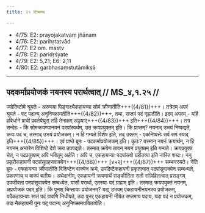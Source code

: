 ```yaml
---
title: २१ टिप्पण्यः

---
```

- 4/75: E2: prayojakatvaṃ jñānam
- 4/76: E2: parihṛtatvād
- 4/77: E2 om. mastv
- 4/78: E2: paridṛśyate
- 4/79: E2: 5,21; E6: 2,11
- 4/80: E2: garbhasaṃstutāmikṣā

____________________________________________


## पदकर्माप्रयोजकं नयनस्य परार्थत्वात् // MS_४,१.२५ //

ज्योतिष्टोमे श्रूयते - अरुणया पिङ्गाक्ष्यैकहायन्या सोमं क्रीणातीति+++({4/81})+++। तत्रेदम् अपरं श्रूयते - षट् पदान्य् अनुनिष्क्रामतीति+++({4/82})+++, तथा, सप्तमं पदं गृह्णातीति। इदम् अपरम् - यर्हि हविर्धाने प्राची प्रवर्तयेयुस् तर्हि तेनाक्षम् अञ्ज्याद्+++({4/83})+++ इति+++({4/84})+++। तत्र सन्देहः - किं सोमक्रयण्यानयनं पदपांस्वर्थम्, उत क्रयप्रयुक्तम् इति। किं प्राप्तम्? नयनाद् उभयं निष्पद्यते, क्रयः पदं च, तस्माद् उभयं प्रयोजकम्। न हि गम्यते विशेष इति, तद् उक्तम् - एकनिष्पत्तेः सर्वं समं स्याद् इति+++({4/85})+++।
एवं प्राप्ते ब्रूमः - पदकर्माप्रयोजकम् इति। कुतः? यस्मान् नयनं क्रयार्थम्, न हि नयनम् अन्तरेण विशिष्टे देशे क्रय उपपद्यते। तस्मात् क्रयेण तावन् नयनं प्रयुक्तम् इति गम्यते। क्रयप्रयुक्तं चेत्, न पदप्रयुक्तम् अपि भवितुम् अर्हति।
अपि च, एकहायन्याः पदपांसवो ग्रहीतव्या इति नास्ति शब्दः। ननु प्रकृतैकहायनी पदपांसुग्रहणवाक्येन+++({4/86})+++ [४५२]+++({4/87})+++ सम्भन्त्स्यते। नेति ब्रूमः - एकहायन्या क्रीणातीति विशिष्टेन वाक्येन क्रये, उपदिष्टैकहायनी प्रकृतत्वात् पदपांसुवाक्येन सम्बध्यते, प्रकरणाच् च वाक्यं बलीयः। अथेदानीम्, एकहायनी क्रयणार्थं सङ्कीर्तिता सती सन्निहितत्वात् प्रसङ्गम् उपजीवता पदपांसुवाक्येन सम्बध्येत, यासौ परार्था, एतस्याः पदं ग्राह्यम् इति। तस्मात् क्रयपयुक्तं नयनम्, अप्रयोजकं पदम् इति।
किं पुनश् चिन्तायाः प्रयोजनम्? यद्य् उभयम् एकहायनीनयनस्य प्रयोजकम्, यदैकहायन्याः सप्तं पदं ग्रावणि निधीयते, तदा पुनर् एकहायनी नीयेत सप्तमाय पदाय, यदा पदं न प्रयोजकम्, तदा नैकहायनी पुनः षट् पदान्य् अनुनिष्क्रामययितव्येति।